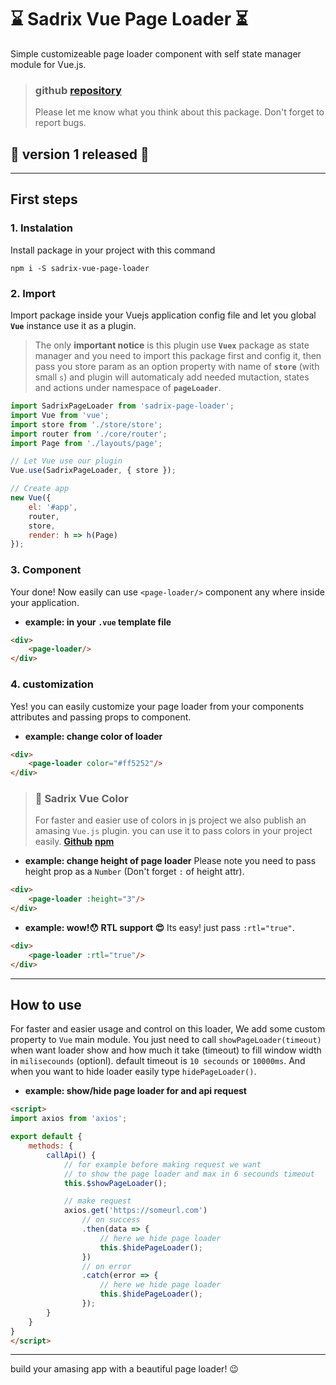 # ⌛️ Sadrix Vue Page Loader ⏳
Simple customizeable page loader component with self state manager module for Vue.js.
 
> ### github [repository](https://github.com/sadrix/vue-page-loader.git) 
> Please let me know what you think about this package.
> Don't forget to report bugs.

## 🎉 version 1 released 🎈

---

## First steps
### 1. Instalation
Install package in your project with this command

``` shell
npm i -S sadrix-vue-page-loader
```

### 2. Import
Import package inside your Vuejs application config file and let you global **`Vue`** instance use it as a plugin.

>The only **important notice** is this plugin use **`Vuex`** package as state manager and you need to import this package first and config it, then pass you store param as an option property with name of **`store`** (with small `s`) and plugin will automaticaly add needed mutaction, states and actions under namespace of **`pageLoader`**.

``` javascript
import SadrixPageLoader from 'sadrix-page-loader';
import Vue from 'vue';
import store from './store/store';
import router from './core/router';
import Page from './layouts/page';

// Let Vue use our plugin
Vue.use(SadrixPageLoader, { store });

// Create app
new Vue({
    el: '#app',
    router,
    store,
    render: h => h(Page)
});
```

### 3. Component
Your done! Now easily can use `<page-loader/>` component any where inside your application.

* **example: in your `.vue` template file**

``` html
<div>
    <page-loader/>
</div>
```

### 4. customization
Yes! you can easily customize your page loader from your components attributes and passing props to component.

* **example: change color of loader**

``` html
<div>
    <page-loader color="#ff5252"/>
</div>
```
> ### 🎨 Sadrix Vue Color
> For faster and easier use of colors in js project we also publish an amasing `Vue.js` plugin. you can use it to pass colors in your project easily.
> **[Github](https://github.com/sadrix/vue-color.git)**
> **[npm](https://www.npmjs.com/package/sadrix-vue-color)**

* **example: change height of page loader**
Please note you need to pass height prop as a `Number` (Don't forget `:` of height attr).

``` html
<div>
    <page-loader :height="3"/>
</div>
```

* **example: wow!😯 RTL support 😍**
Its easy! just pass `:rtl="true"`.

``` html
<div>
    <page-loader :rtl="true"/>
</div>
```
---
## How to use
For faster and easier usage and control on this loader, We add some custom property to `Vue` main module.
You just need to call `showPageLoader(timeout)` when want loader show and how much it take (timeout) to fill window width in `milisecounds` (optionl). default timeout is `10 secounds` or `10000ms`.
And when you want to hide loader easily type `hidePageLoader()`.

* **example: show/hide page loader for and api request**
``` html
<script>
import axios from 'axios';

export default {
    methods: {
        callApi() {
            // for example before making request we want
            // to show the page loader and max in 6 secounds timeout
            this.$showPageLoader();

            // make request
            axios.get('https://someurl.com')
                // on success
                .then(data => {
                    // here we hide page loader
                    this.$hidePageLoader();
                })
                // on error
                .catch(error => {
                    // here we hide page loader
                    this.$hidePageLoader();
                });
        }
    }
}
</script>
```

---


build your amasing app with a beautiful page loader! 😉


